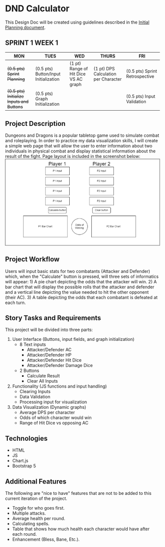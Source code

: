 # DND Calculator
This Design Doc will be created using guidelines described in the [Initial Planning document](Initial%20Planning%20Document.md).

## SPRINT 1 WEEK 1
| MON | TUES | WED  | THURS | FRI |
|--|--|--|--|--|
|~~(0.5 pts) Sprint Planning~~|(0.5 pts) Button/Input Initialization|(1 pt) Range of Hit Dice VS AC graph|(1 pt) DPS Calculation per Character|(0.5 pts) Sprint Retrospective|
|~~(0.5 pts) Initialize Inputs and Buttons~~|(0.5 pts) Graph Initialization|||(0.5 pts) Input Validation|


## Project Description
Dungeons and Dragons is a popular tabletop game used to simulate combat and roleplaying. In order to practice my data visualization skills, I will create a simple web page that will allow the user to enter information about two individuals in physical combat and display statistical information about the result of the fight.
Page layout is included in the screenshot below:
![DnD Calculator Layout](/images/DnD-Calculator-Layout.png "Website layout with four input fields, two buttons, and three charts")

## Project Workflow
Users will input basic stats for two combatants (Attacker and Defender) which, when the "Calculate" button is pressed, will three sets of informatics will appear: 1) A pie chart depicting the odds that the attacker will win. 2) A bar chart that will display the possible rolls that the attacker and defender and a vertical line depicting the value needed to hit the other opponent (their AC). 3) A table depicting the odds that each combatant is defeated at each turn.

## Story Tasks and Requirements
This project will be divided into three parts:
1. User Interface (Buttons, input fields, and graph initialization)
	- 8 Text inputs
		- Attacker/Defender AC
		- Attacker/Defender HP
		- Attacker/Defender Hit Dice
		- Attacker/Defender Damage Dice
	- 2 Buttons
		- Calculate Result
		- Clear All Inputs
2. Functionality (JS functions and input handling)
	- Clearing Inputs
	- Data Validation
	- Processing input for visualization
3. Data Visualization (Dynamic graphs)
	- Average DPS per character
	- Odds of which character would win
	- Range of Hit Dice vs opposing AC


## Technologies
- HTML
- JS
- Chart.js
- Bootstrap 5


## Additional Features
The following are "nice to have" features that are not to be added to this current iteration of the project.
- Toggle for who goes first.
- Multiple attacks.
- Average health per round.
- Calculating spells.
- Table that shows how much health each character would have after each round.
- Enhancement (Bless, Bane, Etc.).



